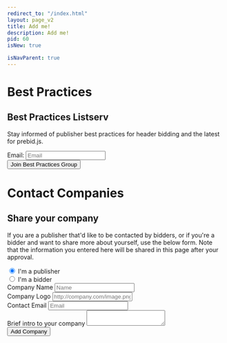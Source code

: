 ```yaml
---
redirect_to: "/index.html"
layout: page_v2
title: Add me!
description: Add me!
pid: 60
isNew: true

isNavParent: true
---
```


<div class="bs-docs-section" markdown="1">

# Best Practices

## Best Practices Listserv

Stay informed of publisher best practices for header bidding and the latest for prebid.js.

<div class="form-inline">
  <div class="form-group">
    <label>Email: </label>
    <input type="text" class="form-control" id="email-field" placeholder="Email" required>
  </div>
  <div class="form-group">
    <button class="btn btn-primary" id="submit-email" onclick="submitEmail()">Join Best Practices Group</button>
  </div>
</div>
</div>

<div class="bs-docs-section" markdown="1">

# Contact Companies

## Share your company

If you are a publisher that'd like to be contacted by bidders, or if you're a bidder and want to share more about yourself, use the below form. Note that the information you entered here will be shared in this page after your approval.

<form class="form row" id="form-company">

  <div class="form-group col-sm-12">
    <div class="radio">
      <label>
        <input type="radio" name="optionsRadios" id="company-publisher" value="company-publisher" checked>
        I'm a publisher
      </label>
    </div>
    <div class="radio">
      <label>
        <input type="radio" name="optionsRadios" id="company-bidder" value="company-bidder">
        I'm a bidder <!--(<a href="adaptor.html">Check here</a> to learn how to implement an adaptor) -->
      </label>
    </div>
  </div>

  <div class="col-sm-6">

  <div class="form-group">
    <label>Company Name</label>
    <input type="name" class="form-control" id="company-name" placeholder="Name">
  </div>

  <div class="form-group">
    <label>Company Logo</label>
    <input class="form-control" id="company-logo" placeholder="http://company.com/image.png">
  </div>

  <div class="form-group">
    <label>Contact Email</label>
    <input type="email" class="form-control" id="company-email" placeholder="Email">
  </div>

  </div>

  <div class="form-group  col-sm-12">
    <label>Brief intro to your company</label>
    <textarea class="form-control" id="company-intro" rows="2" maxlength="200"></textarea>

  </div>

  <div class="col-sm-2">
    <button class="btn btn-primary" id="submit-company">Add Company</button>
  </div>

</form>

<!--
### Publisher Companies

If you'd like to edit existing entries, email support@prebid.org. 

### "Bidder" Companies

If you'd like to edit existing entries, email support@prebid.org. 

-->

</div>

